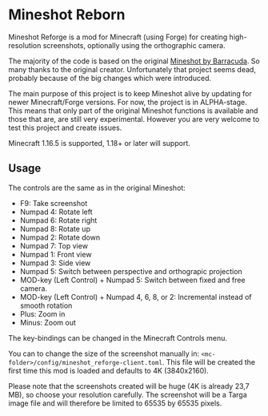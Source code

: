 # Mineshot Reborn

Mineshot Reforge is a mod for Minecraft (using Forge) for creating high-resolution screenshots, optionally using the orthographic camera.

The majority of the code is based on the original [Mineshot by Barracuda](https://github.com/ata4/mineshot). So many thanks to the original creator. Unfortunately that project seems dead, probably because of the big changes which were introduced.

The main purpose of this project is to keep Mineshot alive by updating for newer Minecraft/Forge versions. For now, the project is in ALPHA-stage. This means that only part of the original Mineshot functions is available and those that are, are still very experimental. However you are very welcome to test this project and create issues.

Minecraft 1.16.5 is supported, 1.18+ or later will support.

## Usage

The controls are the same as in the original Mineshot:

* F9: Take screenshot
* Numpad 4: Rotate left
* Numpad 6: Rotate right
* Numpad 8: Rotate up
* Numpad 2: Rotate down
* Numpad 7: Top view
* Numpad 1: Front view
* Numpad 3: Side view
* Numpad 5: Switch between perspective and orthograpic projection
* MOD-key (Left Control) + Numpad 5: Switch between fixed and free camera.
* MOD-key (Left Control) + Numpad 4, 6, 8, or 2: Incremental instead of smooth rotation
* Plus: Zoom in
* Minus: Zoom out

The key-bindings can be changed in the Minecraft Controls menu.

You can to change the size of the screenshot manually in: `<mc-folder>/config/mineshot_reforge-client.toml`. This file will be created the first time this mod is loaded and defaults to 4K (3840x2160).

Please note that the screenshots created will be huge (4K is already 23,7 MB), so choose your resolution carefully. The screenshot will be a Targa image file and will therefore be limited to 65535 by 65535 pixels.



